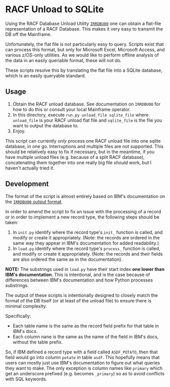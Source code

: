 # RACF Unload to SQLite

Using the RACF Database Unload Utility [`IRRDBU00`](https://www.ibm.com/support/knowledgecenter/en/SSLTBW_2.1.0/com.ibm.zos.v2r1.icha700/dbuh2.htm) one can obtain a flat-file representation of a RACF Database. This makes it very easy to transmit the DB off the Mainframe.

Unfortunately, the flat file is not particularly easy to query. Scripts exist that can process this format, but only for Microsoft Excel, Microsoft Access, and various z/OS-only utilities. As we would like to perform offline analysis of the data in an easily queriable format, these will not do.

These scripts resolve this by translating the flat file into a SQLite database, which is an easily queryable standard.

## Usage

1. Obtain the RACF unload database. See documentation on `IRRDBU00` for how to do this or consult your local Mainframe operator.
2. In this directory, execute `run.py unload_file sqlite_file` where `unload_file` is your RACF unload flat file and `sqlite_file` is the file you want to output the database to.
3. Enjoy.

This script can currently *only* process one RACF unload file into one sqlite database, in one go. Interruptions and multiple files are not supported. This should be relatively easy to fix if necessary, but in the meantime, if you have multiple unload files (e.g. because of a split RACF database), concatenating them together into one really big file *should* work, but I haven't actually tried it.

## Development

The format of the script is almost entirely based on IBM's documentation on the [`IRRDBU00` output format](https://www.ibm.com/support/knowledgecenter/en/SSLTBW_2.1.0/com.ibm.zos.v2r1.icha300/format.htm).

In order to amend the script to fix an issue with the processing of a record or in order to implement a new record type, the following steps should be taken:

1. In `init.py` identify where the record type's `init_` function is called, and modify or create it appropriately. (Note: the records are ordered in the same way they appear in IBM's documentation for added readability.)
2. In `load.py` identify where the record type's `process_` function is called, and modify or create it appropriately. (Note: the records and their fields are also ordered the same as in the documentation).

**NOTE:** The substrings used in `load.py` have their start index **one lower than IBM's documentation**. This is intentional, and is the case because of differences between IBM's documentation and how Python processes substrings.

The output of these scripts is intentionally designed to closely match the format of the DB itself (or at least of the unload file) to ensure there is minimal complexity.

Specifically:
- Each table name is the same as the record field prefix for that table in IBM's docs.
- Each column nane is the same as the name of the field in IBM's docs, without the table prefix.

So, if IBM defined a record type with a field called `ASDF_POTATO`, then that field would go into column `potato` in table `asdf`. This hopefully means that users can mostly just use IBM's documentation to figure out what queries they want to make. The only exception is column names like `primary` which get an underscore prefixed (e.g. becomes `_primary`) so as to avoid conflicts with SQL keywords.
